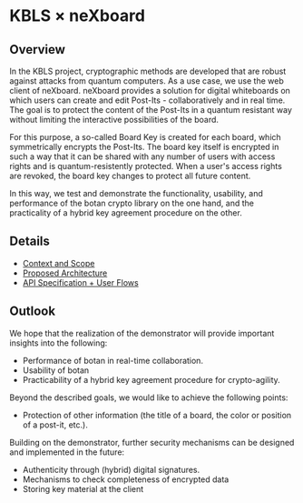 # KBLS × neXboard

## Overview

In the KBLS project, cryptographic methods are developed that are robust against attacks from quantum computers. As a use case, we use the web client of neXboard. neXboard provides a solution for digital whiteboards on which users can create and edit Post-Its - collaboratively and in real time. The goal is to protect the content of the Post-Its in a quantum resistant way without limiting the interactive possibilities of the board.

For this purpose, a so-called Board Key is created for each board, which symmetrically encrypts the Post-Its. The board key itself is encrypted in such a way that it can be shared with any number of users with access rights and is quantum-resistently protected. When a user's access rights are revoked, the board key changes to protect all future content.

In this way, we test and demonstrate the functionality, usability, and performance of the botan crypto library on the one hand, and the practicality of a hybrid key agreement procedure on the other.


## Details

* [Context and Scope](./01-Context-and-Scope.md)
* [Proposed Architecture](./02-Proposed-Architecture.md)
* [API Specification + User Flows](./03-API-Specification+User-Flows.md)

## Outlook

We hope that the realization of the demonstrator will provide important insights into the following:
* Performance of botan in real-time collaboration.
* Usability of botan
* Practicability of a hybrid key agreement procedure for crypto-agility.

Beyond the described goals, we would like to achieve the following points:
* Protection of other information (the title of a board, the color or position of a post-it, etc.).

Building on the demonstrator, further security mechanisms can be designed and implemented in the future:
* Authenticity through (hybrid) digital signatures.
* Mechanisms to check completeness of encrypted data
* Storing key material at the client
